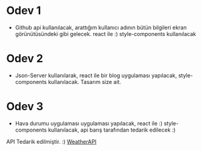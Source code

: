 # Odev 1

- Github api kullanılacak, arattığım kullanıcı adının bütün bilgileri ekran görünütüsündeki gibi gelecek. react ile :) style-components kullanılacak

# Odev 2

- Json-Server kullanılarak, react ile bir blog uygulaması yapılacak, style-components kullanılacak. Tasarım size ait.

# Odev 3

- Hava durumu uygulaması uygulaması yapılacak, react ile :) style-components kullanılacak, api barış tarafından tedarik edilecek :)

API Tedarik edilmiştir. :)
[WeatherAPI](https://rapidapi.com/weatherapi/api/weatherapi-com/)

